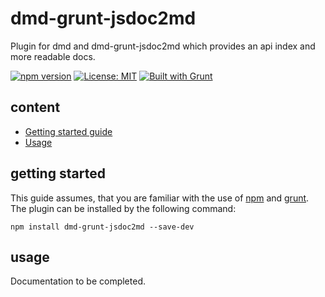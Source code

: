 # dmd-grunt-jsdoc2md
Plugin for dmd and dmd-grunt-jsdoc2md which provides an api index and more readable docs.  

[![npm version](https://img.shields.io/npm/v/dmd-grunt-jsdoc2md?color=blue)](https://www.npmjs.com/package/dmd-grunt-jsdoc2md)
[![License: MIT](https://img.shields.io/badge/License-MIT-blue.svg)](https://opensource.org/licenses/MIT)
[![Built with Grunt](https://cdn.gruntjs.com/builtwith.svg)](https://gruntjs.com/)

## content ##

* [Getting started guide](#getting-started)
* [Usage](#usage)

## getting started ##

This guide assumes, that you are familiar with the use of [npm](https://npmjs.com "Homepage of npm") and [grunt](https://gruntjs.com "Homepage of grunt").  
The plugin can be installed by the following command:

<code>npm install dmd-grunt-jsdoc2md --save-dev</code>

## usage ##

Documentation to be completed.
